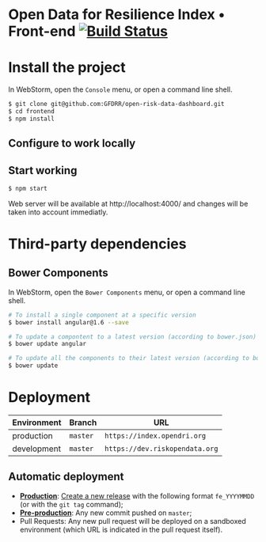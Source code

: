 # Open Data for Resilience Index • Front-end [![Build Status](https://travis-ci.com/GFDRR/open-risk-data-dashboard.svg?branch=master)](https://travis-ci.com/GFDRR/open-risk-data-dashboard)


# Install the project

In WebStorm, open the `Console` menu, or open a command line shell.

```bash
$ git clone git@github.com:GFDRR/open-risk-data-dashboard.git
$ cd frontend
$ npm install
```

## Configure to work locally

## Start working

```bash
$ npm start
```

Web server will be available at http://localhost:4000/ and changes will be taken into account immediatly.

# Third-party dependencies

## Bower Components

In WebStorm, open the `Bower Components` menu, or open a command line shell.

```bash
# To install a single component at a specific version
$ bower install angular@1.6 --save

# To update a compontent to a latest version (according to bower.json)
$ bower update angular

# To update all the components to their latest version (according to bower.json)
$ bower update
```

# Deployment

| Environment       | Branch    | URL
| ---               | ---       | ---
| production        | `master`  | `https://index.opendri.org`
| development       | `master`  | `https://dev.riskopendata.org`

## Automatic deployment

- [**Production**][production]: [Create a new release][new-release] with the following format `fe_YYYYMMDD` (or with the `git tag` command);
- [**Pre-production**][preproduction]: Any new commit pushed on `master`;
- Pull Requests: Any new pull request will be deployed on a sandboxed environment (which URL is indicated in the pull request itself).


[new-release]: ttps://github.com/GFDRR/open-risk-data-dashboard/releases
[production]: https://index.opendri.org
[preproduction]: https://dev.riskopendata.org
